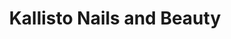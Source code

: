 ---
title: "Kallisto Nails and Beauty"
url: /chesterfield/kallisto-nails-and-beauty/
shop: beauty
---